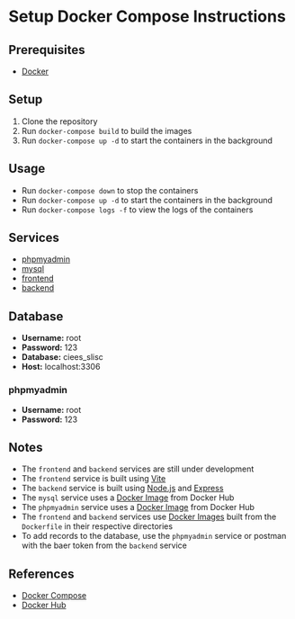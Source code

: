 
# Setup Docker Compose Instructions

## Prerequisites

- [Docker](https://docs.docker.com/install/)

## Setup

1. Clone the repository
2. Run `docker-compose build` to build the images
3. Run `docker-compose up -d` to start the containers in the background

## Usage

- Run `docker-compose down` to stop the containers
- Run `docker-compose up -d` to start the containers in the background
- Run `docker-compose logs -f` to view the logs of the containers

## Services

- [phpmyadmin](http://localhost:8080)
- [mysql](http://localhost:3306)
- [frontend](http://localhost:3000)
- [backend](http://localhost:4000)

## Database

- **Username:** root
- **Password:** 123
- **Database:** ciees_slisc
- **Host:** localhost:3306

### phpmyadmin

- **Username:** root
- **Password:** 123

## Notes

- The `frontend` and `backend` services are still under development
- The `frontend` service is built using [Vite](https://vitejs.dev/)
- The `backend` service is built using [Node.js](https://nodejs.org/en/) and [Express](https://expressjs.com/)
- The `mysql` service uses a [Docker Image](https://hub.docker.com/_/mysql) from Docker Hub
- The `phpmyadmin` service uses a [Docker Image](https://hub.docker.com/r/phpmyadmin/phpmyadmin) from Docker Hub
- The `frontend` and `backend` services use [Docker Images](https://docs.docker.com/engine/reference/commandline/build/) built from the `Dockerfile` in their respective directories
- To add records to the database, use the `phpmyadmin` service or postman with the baer token from the `backend` service

## References

- [Docker Compose](https://docs.docker.com/compose/)
- [Docker Hub](https://hub.docker.com/)



